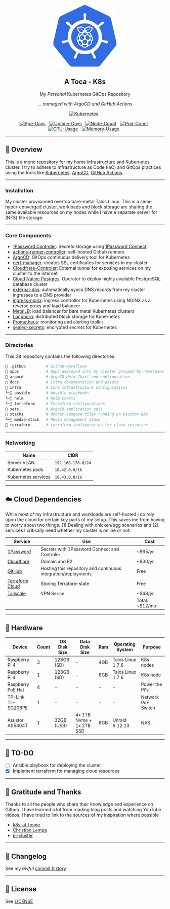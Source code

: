 <div align="center">

<img src="./docs/assets/raspbernetes.png" alt="Raspbernetes">

## A Toca - K8s

My _Personal_ Kubernetes GitOps Repository

_... managed with ArgoCD and GitHub Actions_

</div>


<div align="center">

[![Kubernetes](https://img.shields.io/endpoint?url=https%3A%2F%2Fkromgo.atoca.house%2Fkubernetes_version&style=for-the-badge&logo=kubernetes&logoColor=white&color=blue&label=%20)](https://k3s.io/)&nbsp;&nbsp;
</div>

<div align="center">

[![Age-Days](https://img.shields.io/endpoint?url=https%3A%2F%2Fkromgo.atoca.house%2Fcluster_age_days&style=flat-square&label=Age)](https://github.com/kashalls/kromgo/)&nbsp;&nbsp;
[![Uptime-Days](https://img.shields.io/endpoint?url=https%3A%2F%2Fkromgo.atoca.house%2Fcluster_uptime_days&style=flat-square&label=Uptime)](https://github.com/kashalls/kromgo/)&nbsp;&nbsp;
[![Node-Count](https://img.shields.io/endpoint?url=https%3A%2F%2Fkromgo.atoca.house%2Fcluster_node_count&style=flat-square&label=Nodes)](https://github.com/kashalls/kromgo/)&nbsp;&nbsp;
[![Pod-Count](https://img.shields.io/endpoint?url=https%3A%2F%2Fkromgo.atoca.house%2Fcluster_pod_count&style=flat-square&label=Pods)](https://github.com/kashalls/kromgo/)&nbsp;&nbsp;
[![CPU-Usage](https://img.shields.io/endpoint?url=https%3A%2F%2Fkromgo.atoca.house%2Fcluster_cpu_usage&style=flat-square&label=CPU)](https://github.com/kashalls/kromgo/)&nbsp;&nbsp;
[![Memory-Usage](https://img.shields.io/endpoint?url=https%3A%2F%2Fkromgo.atoca.house%2Fcluster_memory_usage&style=flat-square&label=Memory)](https://github.com/kashalls/kromgo/)&nbsp;&nbsp;
</div>

---

## 📖 Overview

This is a mono repository for my home infrastructure and Kubernetes cluster. I try to adhere to Infrastructure as Code (IaC) and GitOps practices using the tools like [Kubernetes](https://kubernetes.io/), [ArgoCD](https://argoproj.github.io/argo-cd/), [GitHub Actions](https://github.com/features/actions).

---

### Installation

My cluster provisioned overtop bare-metal Talos Linux. This is a semi-hyper-converged cluster, workloads and block storage are sharing the same available resources on my nodes while I have a separate server for (NFS) file storage.

---

### Core Components

- [1Password Controler](https://github.com/1Password/onepassword-operator): Secrets storage using [1Password Connect](https://github.com/1Password/connect).
- [actions-runner-controller](https://github.com/actions/actions-runner-controller): self-hosted Github runners
- [ArgoCD](https://argoproj.github.io/argo-cd/): GitOps continuous delivery tool for Kubernetes
- [cert-manager](https://cert-manager.io/docs/): creates SSL certificates for services in my cluster
- [Cloudfrare-Controler](https://github.com/adyanth/cloudflare-operator): External tunnel for exposing services on my cluster to the internet
- [Cloud Native Postgres](https://cloudnative-pg.io/): Operator to deploy highly available PostgreSQL database cluster
- [external-dns](https://github.com/kubernetes-sigs/external-dns): automatically syncs DNS records from my cluster ingresses to a DNS provider
- [ingress-nginx](https://github.com/kubernetes/ingress-nginx/): ingress controller for Kubernetes using NGINX as a reverse proxy and load balancer
- [MetalLB](https://metallb.universe.tf/): load balancer for bare metal Kubernetes clusters
- [Longhorn](https://longhorn.io/): distributed block storage for Kubernetes
- [Prometheus](https://prometheus.io/): monitoring and alerting toolkit
- [sealed-secrets](https://github.com/bitnami-labs/sealed-secrets): encrypted secrets for Kubernetes

---

### Directories

This Git repository contains the following directories.

```sh
📁 .github         # Github workflows
📁 apps            # Apps deployed into my cluster grouped by namespace
📁 argocd          # ArgoCD Helm Chart and configuration
📁 docs            # Extra documentation and assets
📁 infra           # Core infrastructure configurations
└─📁 ansible       # Ansible playbooks
└─📁 helm          # Helm charts
└─📁 terraform     # Terraform configurations
📁 sets            # ArgoCD application sets
📁 stacks          # docker-compose files running on Asustor NAS
└─📁 media-stack   # Media management stack
📁 terraform       # terraform configuration for cloud resources
```

---

### Networking

| Name                  | CIDR              |
|-----------------------|-------------------|
| Server VLAN           | `192.168.178.0/24` |
| Kubernetes pods       | `10.42.0.0/16`    |
| Kubernetes services   | `10.43.0.0/16`    |

---

## ☁️ Cloud Dependencies

While most of my infrastructure and workloads are self-hosted I do rely upon the cloud for certain key parts of my setup. This saves me from having to worry about two things. (1) Dealing with chicken/egg scenarios and (2) services I critically need whether my cluster is online or not.

| Service                                         | Use                                                               | Cost           |
|-------------------------------------------------|-------------------------------------------------------------------|----------------|
| [1Password](https://1password.com/)             | Secrets with 1Password Connect and Controler                      | ~$65/yr        |
| [Cloudflare](https://www.cloudflare.com/)       | Domain and R2                                                     | ~$30/yr        |
| [GitHub](https://github.com/)                   | Hosting this repository and continuous integration/deployments    | Free           |
| [Terraform Cloud](https://www.terraform.io/)    | Storing Terraform state                                           | Free           |
| [Tailscale](https://tailscale.com/)             | VPN Serice                                                        | ~$48/yr        |
|                                                 |                                                                   |Total: ~$12/mo  |

---

## 🔧 Hardware

| Device                          | Count | OS Disk Size | Data Disk Size              | Ram  | Operating System  | Purpose             |
|---------------------------------|-------|--------------|-----------------------------|------|-------------------|---------------------|
| Raspberry Pi 4                  | 3     | 128GB (SD)   | -                           | 4GB  | Talos Linux 1.7.6 | K8s nodes           |
| Raspberry Pi 4                  | 1     | 128GB (SD)   | -                           | 8GB  | Talos Linux 1.7.6 | K8s node            |
| Raspberry PoE Hat               | 4     | -            | -                           | -    | -                 | Power the Pi's      |
| TP-Link TL-SG108PE              | 1     | -            | -                           | -    | -                 | Network PoE Switch  |
| Asustor AS5404T                 | 1     | 32GB (USB)   | 4x 1TB Nvme + 1x 2TB SSD    | 8GB  | Unraid 6.12.13    | NAS                 |

---
## 💪 TO-DO 

- [ ] Ansible playbook for deploying the cluster
- [x] Implement terraform for managing cloud resources

---

## 🤝 Gratitude and Thanks

Thanks to all the people who share their knowledge and experience on Github. I have learned a lot from reading blog posts and watching YouTube videos. I have tried to link to the sources of my inspiration where possible

- [k8s-at-home](https://github.com/topics/k8s-at-home)
- [Christian Lempa](https://www.youtube.com/@christianlempa)
- [pi-cluster](https://github.com/ricsanfre/pi-cluster)

---

## 📜 Changelog

See my _awful_ [commit history](https://github.com/guilhermewolf/atoca.house/commits/main)

---

## 🔏 License

See [LICENSE](./LICENSE)
